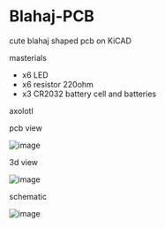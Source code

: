 # Blahaj-PCB
cute blahaj shaped pcb on KiCAD


masterials
- x6 LED
- x6 resistor 220ohm
- x3 CR2032 battery cell and batteries

axolotl

pcb view

![image](https://github.com/user-attachments/assets/dc0c3fe3-7575-4fd1-9232-1f22975be4c6)


3d view

![image](https://github.com/user-attachments/assets/72b991ca-fb66-4b93-bc65-79cfda5d5509)


schematic

![image](https://github.com/user-attachments/assets/425ce1bd-c05f-4208-85a7-db0d029591dd)
